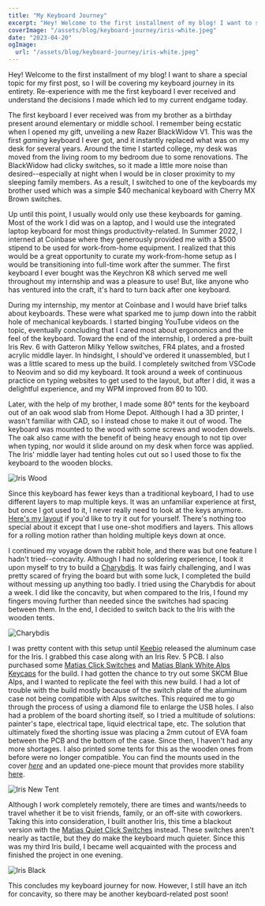 ```yaml
---
title: "My Keyboard Journey"
excerpt: "Hey! Welcome to the first installment of my blog! I want to share a special topic for my first post, so I will be covering my keyboard journey in its entirety. Re-experience with me the first keyboard I ever received and understand the decisions I made which lead to my current endgame today."
coverImage: "/assets/blog/keyboard-journey/iris-white.jpeg"
date: "2023-04-20"
ogImage:
  url: "/assets/blog/keyboard-journey/iris-white.jpeg"
---
```


Hey! Welcome to the first installment of my blog! I want to share a special topic for my first post, so I will be covering my keyboard journey in its entirety. Re-experience with me the first keyboard I ever received and understand the decisions I made which led to my current endgame today.

The first keyboard I ever received was from my brother as a birthday present around elementary or middle school. I remember being ecstatic when I opened my gift, unveiling a new Razer BlackWidow V1. This was the first _gaming_ keyboard I ever got, and it instantly replaced what was on my desk for several years. Around the time I started college, my desk was moved from the living room to my bedroom due to some renovations. The BlackWidow had clicky switches, so it made a little more noise than desired--especially at night when I would be in closer proximity to my sleeping family members. As a result, I switched to one of the keyboards my brother used which was a simple $40 mechanical keyboard with Cherry MX Brown switches.

Up until this point, I usually would only use these keyboards for gaming. Most of the work I did was on a laptop, and I would use the integrated laptop keyboard for most things productivity-related. In Summer 2022, I interned at Coinbase where they generously provided me with a $500 stipend to be used for work-from-home equipment. I realized that this would be a great opportunity to curate my work-from-home setup as I would be transitioning into full-time work after the summer. The first keyboard I ever bought was the Keychron K8 which served me well throughout my internship and was a pleasure to use! But, like anyone who has ventured into the craft, it's hard to turn back after one keyboard.

During my internship, my mentor at Coinbase and I would have brief talks about keyboards. These were what sparked me to jump down into the rabbit hole of mechanical keyboards. I started binging YouTube videos on the topic, eventually concluding that I cared most about ergonomics and the feel of the keyboard. Toward the end of the internship, I ordered a pre-built Iris Rev. 6 with Gatteron Milky Yellow switches, FR4 plates, and a frosted acrylic middle layer. In hindsight, I should've ordered it unassembled, but I was a little scared to mess up the build. I completely switched from VSCode to Neovim and so did my keyboard. It took around a week of continuous practice on typing websites to get used to the layout, but after I did, it was a delightful experience, and my WPM improved from 80 to 100.

Later, with the help of my brother, I made some 80&deg; tents for the keyboard out of an oak wood slab from Home Depot. Although I had a 3D printer, I wasn't familiar with CAD, so I instead chose to make it out of wood. The keyboard was mounted to the wood with some screws and wooden dowels. The oak also came with the benefit of being heavy enough to not tip over when typing, nor would it slide around on my desk when force was applied. The Iris' middle layer had tenting holes cut out so I used those to fix the keyboard to the wooden blocks.

![Iris Wood](/assets/blog/keyboard-journey/iris-wood.jpeg)

Since this keyboard has fewer keys than a traditional keyboard, I had to use different layers to map multiple keys. It was an unfamiliar experience at first, but once I got used to it, I never really need to look at the keys anymore. [Here's my layout](https://github.com/minhd-vu/minhd-vu/blob/main/keyboards/iris_rev__6b.json) if you'd like to try it out for yourself. There's nothing too special about it except that I use one-shot modifiers and layers. This allows for a rolling motion rather than holding multiple keys down at once.

I continued my voyage down the rabbit hole, and there was but one feature I hadn't tried--concavity. Although I had no soldering experience, I took it upon myself to try to build a [Charybdis](https://bastardkb.com/charybdis/). It was fairly challenging, and I was pretty scared of frying the board but with some luck, I completed the build without messing up anything too badly. I tried using the Charybdis for about a week. I did like the concavity, but when compared to the Iris, I found my fingers moving further than needed since the switches had spacing between them. In the end, I decided to switch back to the Iris with the wooden tents.

![Charybdis](/assets/blog/keyboard-journey/charybdis.jpeg)

I was pretty content with this setup until [Keebio](https://keeb.io/) released the aluminum case for the Iris. I grabbed this case along with an Iris Rev. 5 PCB. I also purchased some [Matias Click Switches](https://matias.ca/switches/click/) and [Matias Blank White Alps Keycaps](https://matias.store/products/keycap-set-white-blank-preonic) for the build. I had gotten the chance to try out some SKCM Blue Alps, and I wanted to replicate the feel with this new build. I had a lot of trouble with the build mostly because of the switch plate of the aluminum case not being compatible with Alps switches. This required me to go through the process of using a diamond file to enlarge the USB holes. I also had a problem of the board shorting itself, so I tried a multitude of solutions: painter's tape, electrical tape, liquid electrical tape, etc. The solution that ultimately fixed the shorting issue was placing a 2mm cutout of EVA foam between the PCB and the bottom of the case. Since then, I haven't had any more shortages. I also printed some tents for this as the wooden ones from before were no longer compatible. You can find the mounts used in the cover [_here_](https://github.com/minhd-vu/cad/blob/master/keyboard/tenting/iris/iris_aluminum_case_tent.stl) and an updated one-piece mount that provides more stability [here](https://github.com/minhd-vu/cad/blob/master/keyboard/tenting/iris/iris_ae_one-piece_tent.stl).

![Iris New Tent](/assets/blog/keyboard-journey/iris-new-tent.jpeg)

Although I work completely remotely, there are times and wants/needs to travel whether it be to visit friends, family, or an off-site with coworkers. Taking this into consideration, I built another Iris, this time a blackout version with the [Matias Quiet Click Switches](http://matias.ca/switches/quiet/) instead. These switches aren't nearly as tactile, but they do make the keyboard much quieter. Since this was my third Iris build, I became well acquainted with the process and finished the project in one evening.

![Iris Black](/assets/blog/keyboard-journey/iris-black.jpeg)

This concludes my keyboard journey for now. However, I still have an itch for concavity, so there may be another keyboard-related post soon!

